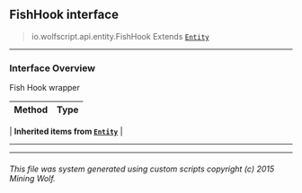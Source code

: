 ## FishHook __interface__

>io.wolfscript.api.entity.FishHook
>Extends [`Entity`](Entity.md)

---

### Interface Overview

Fish Hook wrapper

Method | Type   
--- | :--- 
 |
__Inherited items from [`Entity`](Entity.md)__ |





---



---


###### This file was system generated using custom scripts copyright (c) 2015 Mining Wolf.
	

